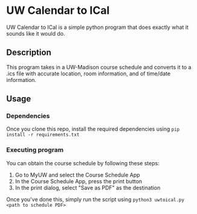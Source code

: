 # UW Calendar to ICal

UW Calendar to ICal is a simple python program that does exactly what it sounds like it would do.

## Description

This program takes in a UW-Madison course schedule and converts it to a .ics file with accurate location, room information, and of time/date information.

## Usage

### Dependencies
Once you clone this repo, install the required dependencies using `pip install -r requirements.txt`

### Executing program
 You can obtain the course schedule by following these steps:
  1. Go to MyUW and select the Course Schedule App
  2. In the Course Schedule App, press the print button
  3. In the print dialog, select "Save as PDF" as the destination

Once you've done this, simply run the script using `python3 uwtoical.py <path to schedule PDF>`
